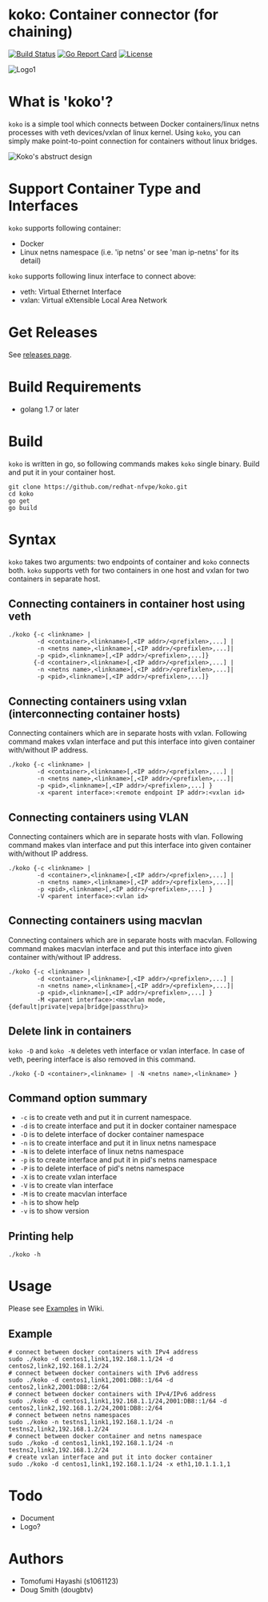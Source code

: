 # koko: Container connector (for chaining)

[![Build Status](https://travis-ci.org/redhat-nfvpe/koko.svg?branch=master)](https://travis-ci.org/redhat-nfvpe/koko) [![Go Report Card](https://goreportcard.com/badge/github.com/redhat-nfvpe/koko)](https://goreportcard.com/report/github.com/redhat-nfvpe/koko) [![License](https://img.shields.io/badge/License-Apache%202.0-blue.svg)](https://opensource.org/licenses/Apache-2.0)

![Logo1](https://raw.githubusercontent.com/wiki/redhat-nfvpe/koko/images/logo_candidate/koko_logo1.png)

# What is 'koko'?

`koko` is a simple tool which connects between Docker containers/linux netns processes with veth devices/vxlan
of linux kernel. Using `koko`, you can simply make point-to-point connection for containers without linux bridges.

![Koko's abstruct design](https://raw.githubusercontent.com/wiki/redhat-nfvpe/koko/images/koko.png)

# Support Container Type and Interfaces

`koko` supports following container:

- Docker
- Linux netns namespace (i.e. 'ip netns' or see 'man ip-netns' for its detail)

`koko` supports following linux interface to connect above:

- veth: Virtual Ethernet Interface
- vxlan: Virtual eXtensible Local Area Network

# Get Releases
See [releases page](https://github.com/redhat-nfvpe/koko/releases).

# Build Requirements
- golang 1.7 or later

# Build

`koko` is written in go, so following commands makes `koko` single binary. Build and put it in your container host.

    git clone https://github.com/redhat-nfvpe/koko.git
    cd koko
    go get
    go build

# Syntax

`koko` takes two arguments: two endpoints of container and `koko` connects both.
`koko` supports veth for two containers in one host and vxlan for two containers in separate host.

## Connecting containers in container host using veth

    ./koko {-c <linkname> |
            -d <container>,<linkname>[,<IP addr>/<prefixlen>,...] |
            -n <netns name>,<linkname>[,<IP addr>/<prefixlen>,...]|
            -p <pid>,<linkname>[,<IP addr>/<prefixlen>,...]}
           {-d <container>,<linkname>[,<IP addr>/<prefixlen>,...] |
            -n <netns name>,<linkname>[,<IP addr>/<prefixlen>,...]|
            -p <pid>,<linkname>[,<IP addr>/<prefixlen>,...]}

## Connecting containers using vxlan (interconnecting container hosts)

Connecting containers which are in separate hosts with vxlan. Following command makes vxlan interface 
and put this interface into given container with/without IP address.

    ./koko {-c <linkname> |
            -d <container>,<linkname>[,<IP addr>/<prefixlen>,...] |
            -n <netns name>,<linkname>[,<IP addr>/<prefixlen>,...]|
            -p <pid>,<linkname>[,<IP addr>/<prefixlen>,...] }
            -x <parent interface>:<remote endpoint IP addr>:<vxlan id> 

## Connecting containers using VLAN 

Connecting containers which are in separate hosts with vlan. Following command makes vlan interface 
and put this interface into given container with/without IP address.

    ./koko {-c <linkname> |
            -d <container>,<linkname>[,<IP addr>/<prefixlen>,...] |
            -n <netns name>,<linkname>[,<IP addr>/<prefixlen>,...]|
            -p <pid>,<linkname>[,<IP addr>/<prefixlen>,...] }
            -V <parent interface>:<vlan id> 

## Connecting containers using macvlan

Connecting containers which are in separate hosts with macvlan. Following command makes macvlan interface 
and put this interface into given container with/without IP address.

    ./koko {-c <linkname> |
            -d <container>,<linkname>[,<IP addr>/<prefixlen>,...] |
            -n <netns name>,<linkname>[,<IP addr>/<prefixlen>,...]|
            -p <pid>,<linkname>[,<IP addr>/<prefixlen>,...] }
            -M <parent interface>:<macvlan mode, {default|private|vepa|bridge|passthru}> 

## Delete link in containers

`koko -D` and `koko -N` deletes veth interface or vxlan interface. In case of veth, peering interface is also
removed in this command.

    ./koko {-D <container>,<linkname> | -N <netns name>,<linkname> }

## Command option summary

- `-c` is to create veth and put it in current namespace.
- `-d` is to create interface and put it in docker container namespace
- `-D` is to delete interface of docker container namespace
- `-n` is to create interface and put it in linux netns namespace
- `-N` is to delete interface of linux netns namespace
- `-p` is to create interface and put it in pid's netns namespace
- `-P` is to delete interface of pid's netns namespace
- `-X` is to create vxlan interface
- `-V` is to create vlan interface
- `-M` is to create macvlan interface
- `-h` is to show help
- `-v` is to show version

## Printing help

    ./koko -h

# Usage
Please see [Examples](https://github.com/redhat-nfvpe/koko/wiki/Examples) in Wiki.

## Example

    # connect between docker containers with IPv4 address
    sudo ./koko -d centos1,link1,192.168.1.1/24 -d centos2,link2,192.168.1.2/24
    # connect between docker containers with IPv6 address
    sudo ./koko -d centos1,link1,2001:DB8::1/64 -d centos2,link2,2001:DB8::2/64
    # connect between docker containers with IPv4/IPv6 address
    sudo ./koko -d centos1,link1,192.168.1.1/24,2001:DB8::1/64 -d centos2,link2,192.168.1.2/24,2001:DB8::2/64
    # connect between netns namespaces
    sudo ./koko -n testns1,link1,192.168.1.1/24 -n testns2,link2,192.168.1.2/24
    # connect between docker container and netns namespace
    sudo ./koko -d centos1,link1,192.168.1.1/24 -n testns2,link2,192.168.1.2/24
    # create vxlan interface and put it into docker container
    sudo ./koko -d centos1,link1,192.168.1.1/24 -x eth1,10.1.1.1,1

# Todo
- Document
- Logo?

# Authors
- Tomofumi Hayashi (s1061123)
- Doug Smith (dougbtv)
